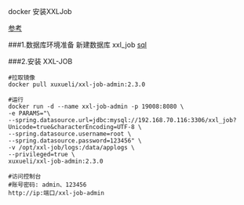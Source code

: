 docker 安装XXLJob

[参考](https://blog.csdn.net/qq_34125999/article/details/125629267)


###1.数据库环境准备
新建数据库 xxl_job
[sql](./file/xxl_job.sql)


###2.安装 XXL-JOB
```shell script
#拉取镜像
docker pull xuxueli/xxl-job-admin:2.3.0

#运行
docker run -d --name xxl-job-admin -p 19008:8080 \
-e PARAMS="\
--spring.datasource.url=jdbc:mysql://192.168.70.116:3306/xxl_job?Unicode=true&characterEncoding=UTF-8 \
--spring.datasource.username=root \
--spring.datasource.password=123456" \
-v /opt/xxl-job/logs:/data/applogs \
--privileged=true \
xuxueli/xxl-job-admin:2.3.0

#访问控制台
#账号密码: admin、123456
http://ip:端口/xxl-job-admin
```